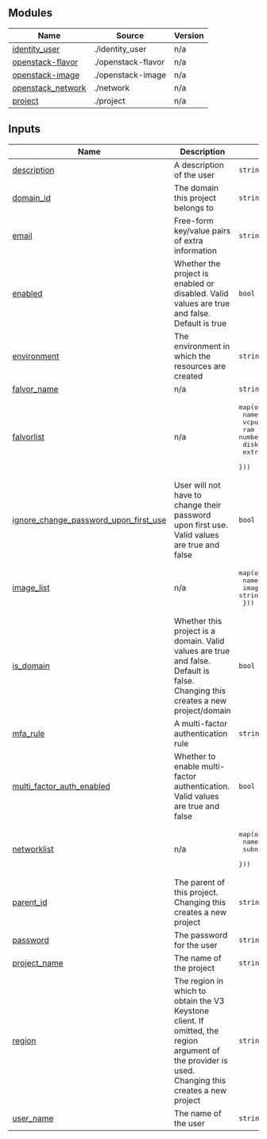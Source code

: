 
## Modules

| Name | Source | Version |
|------|--------|---------|
| <a name="module_identity_user"></a> [identity\_user](#module\_identity\_user) | ./identity_user | n/a |
| <a name="module_openstack-flavor"></a> [openstack-flavor](#module\_openstack-flavor) | ./openstack-flavor | n/a |
| <a name="module_openstack-image"></a> [openstack-image](#module\_openstack-image) | ./openstack-image | n/a |
| <a name="module_openstack_network"></a> [openstack\_network](#module\_openstack\_network) | ./network | n/a |
| <a name="module_project"></a> [project](#module\_project) | ./project | n/a |

## Inputs

| Name | Description | Type | Default | Required |
|------|-------------|------|---------|:--------:|
| <a name="input_description"></a> [description](#input\_description) | A description of the user | `string` | n/a | yes |
| <a name="input_domain_id"></a> [domain\_id](#input\_domain\_id) | The domain this project belongs to | `string` | n/a | yes |
| <a name="input_email"></a> [email](#input\_email) | Free-form key/value pairs of extra information | `string` | n/a | yes |
| <a name="input_enabled"></a> [enabled](#input\_enabled) | Whether the project is enabled or disabled. Valid values are true and false. Default is true | `bool` | n/a | yes |
| <a name="input_environment"></a> [environment](#input\_environment) | The environment in which the resources are created | `string` | n/a | yes |
| <a name="input_falvor_name"></a> [falvor\_name](#input\_falvor\_name) | n/a | `string` | `"falvor_test1"` | no |
| <a name="input_falvorlist"></a> [falvorlist](#input\_falvorlist) | n/a | <pre>map(object({<br>    name = string<br>    vcpu = number<br>    ram  = number<br>    disk = number<br>    extra_specs = map(string)<br>  }))</pre> | n/a | yes |
| <a name="input_ignore_change_password_upon_first_use"></a> [ignore\_change\_password\_upon\_first\_use](#input\_ignore\_change\_password\_upon\_first\_use) | User will not have to change their password upon first use. Valid values are true and false | `bool` | `false` | no |
| <a name="input_image_list"></a> [image\_list](#input\_image\_list) | n/a | <pre>map(object({<br>  name = string<br>  image_source_url = string<br>  }))</pre> | n/a | yes |
| <a name="input_is_domain"></a> [is\_domain](#input\_is\_domain) | Whether this project is a domain. Valid values are true and false. Default is false. Changing this creates a new project/domain | `bool` | n/a | yes |
| <a name="input_mfa_rule"></a> [mfa\_rule](#input\_mfa\_rule) | A multi-factor authentication rule | `string` | n/a | yes |
| <a name="input_multi_factor_auth_enabled"></a> [multi\_factor\_auth\_enabled](#input\_multi\_factor\_auth\_enabled) | Whether to enable multi-factor authentication. Valid values are true and false | `bool` | `true` | no |
| <a name="input_networklist"></a> [networklist](#input\_networklist) | n/a | <pre>map(object({<br>    name    = string<br>    subnets = map(string)<br>  }))</pre> | n/a | yes |
| <a name="input_parent_id"></a> [parent\_id](#input\_parent\_id) | The parent of this project. Changing this creates a new project | `string` | n/a | yes |
| <a name="input_password"></a> [password](#input\_password) | The password for the user | `string` | n/a | yes |
| <a name="input_project_name"></a> [project\_name](#input\_project\_name) | The name of the project | `string` | n/a | yes |
| <a name="input_region"></a> [region](#input\_region) | The region in which to obtain the V3 Keystone client. If omitted, the region argument of the provider is used. Changing this creates a new project | `string` | n/a | yes |
| <a name="input_user_name"></a> [user\_name](#input\_user\_name) | The name of the user | `string` | n/a | yes |

